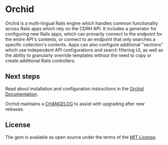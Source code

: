 # Orchid

Orchid is a multi-lingual Rails engine which handles common functionality across
Rails apps which rely on the CDRH API. It includes a generator for configuring
new Rails apps, which can primarily connect to the endpoint for the entire API's
contents, or connect to an endpoint that only searches a specific collection's
contents. Apps can also configure additional "sections" which use independent
API configurations and search filtering UI, as well as the ability to granularly
override templates without the need to copy or create additional Rails
controllers.

## Next steps

Read about installation and configuration instructions in the [Orchid Documentation](docs/README.md).

Orchid maintains a [CHANGELOG](CHANGELOG.md) to assist with upgrading after new
releases.

## License
The gem is available as open source under the terms of the [MIT
License](http://opensource.org/licenses/MIT).
